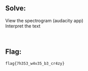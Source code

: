 ## Solve:

View the spectrogram (audacity app)
<br/>
Interpret the text 
<br/>

<br/>

## Flag:

`flag{7h353_w4v35_b3_cr4zy}`
